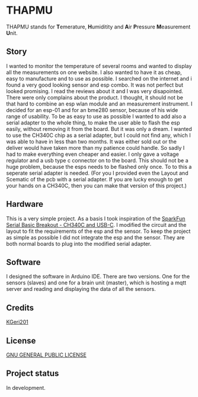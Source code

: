 # THAPMU
THAPMU stands for **T**emerature, **H**umiditity and **A**ir **P**ressure **M**easurement **U**nit.

## Story
I wanted to monitor the temperature of several rooms and wanted to display all the measurements on one website.
I also wanted to have it as cheap, easy to manufacture and to use as possible.
I searched on the internet and i found a very good looking sensor and esp combo.
It was not perfect but looked promising.
I read the reviews about it and I was very disapointed.
There were only complains about the product.
I thought, it should not be that hard to combine an esp wlan module and an measurement instrument.
I decided for an esp-01 and for an bme280 sensor, because of his wide range of usability.
To be as easy to use as possible I wanted to add also a serial adapter to the whole thing, to make the user able to flash the esp easily, without removing it from the board.
But it was only a dream. I wanted to use the CH340C chip as a serial adapter, but I could not find any, which I was able to have in less than two months. It was either sold out or the deliver would have taken more than my patience could handle. So sadly I had to make everything even cheaper and easier. I only gave a voltage regulator and a usb type c connector on to the board. This should not be a huge problem, because the esps needs to be flashed only once. To to this a seperate serial adapter is needed. (For you I provided even the Layout and Scematic of the pcb with a serial adapter. If you are lucky enough to get your hands on a CH340C, then you can make that version of this project.)

## Hardware
This is a very simple project. As a basis I took inspiration of the [SparkFun Serial Basic Breakout - CH340C and USB-C](https://www.sparkfun.com/products/15096).
I modified the circuit and the layout to fit the requirements of the esp and the sensor.
To keep the project as simple as possible I did not integrate the esp and the sensor.
They are both normal boards to plug into the modified serial adapter.

## Software
I designed the software in Arduino IDE.
There are two versions. One for the sensors (slaves) and one for a brain unit (master), which is hosting a mqtt server and reading and displaying the data of all the sensors. 

## Credits
[KGeri201](https://github.com/KGeri201)

## License
[GNU GENERAL PUBLIC LICENSE](https://choosealicense.com/licenses/gpl-3.0/)

## Project status
In development.
